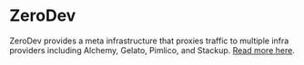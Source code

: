 # ZeroDev

ZeroDev provides a meta infrastructure that proxies traffic to multiple infra providers including Alchemy, Gelato, Pimlico, and Stackup.  [Read more here](/meta-infra/intro).